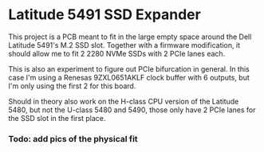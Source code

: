 # Latitude 5491 SSD Expander
This project is a PCB meant to fit in the large empty space around the Dell Latitude 5491's M.2 SSD slot. Together with a firmware modification, it should allow me to fit 2 2280 NVMe SSDs with 2 PCIe lanes each.

This is also an experiment to figure out PCIe bifurcation in general. In this case I'm using a Renesas 9ZXL0651AKLF clock buffer with 6 outputs, but I'm only using the first 2 for this board.

Should in theory also work on the H-class CPU version of the Latitude 5480, but not the U-class 5480 and 5490, those only have 2 PCIe lanes for the SSD slot in the first place.

### Todo: add pics of the physical fit